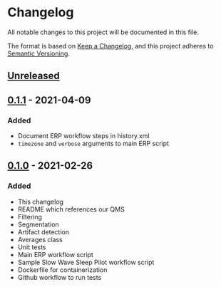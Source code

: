 # Changelog
All notable changes to this project will be documented in this file.

The format is based on [Keep a Changelog](https://keepachangelog.com/en/1.0.0/),
and this project adheres to [Semantic Versioning](https://semver.org/spec/v2.0.0.html).

## [Unreleased]

## [0.1.1] - 2021-04-09
### Added
* Document ERP workflow steps in history.xml
* `timezone` and `verbose` arguments to main ERP script

## [0.1.0] - 2021-02-26
### Added
* This changelog
* README which references our QMS
* Filtering
* Segmentation
* Artifact detection
* Averages class
* Unit tests
* Main ERP workflow script
* Sample Slow Wave Sleep Pilot workflow script
* Dockerfile for containerization
* Github workflow to run tests

[Unreleased]: https://github.com/BEL-CO/eeg-workflows/compare/v0.1.1...HEAD
[0.1.1]: https://github.com/BEL-CO/eeg-workflows/compare/v0.1.0...v0.1.1
[0.1.0]: https://github.com/BEL-CO/eeg-workflows/releases/tag/v0.1.0
